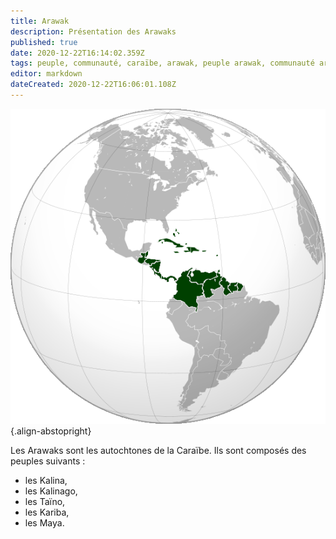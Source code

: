 ```yaml
---
title: Arawak
description: Présentation des Arawaks
published: true
date: 2020-12-22T16:14:02.359Z
tags: peuple, communauté, caraïbe, arawak, peuple arawak, communauté arawak, peuple de la caraïbe, autochtone de la caraïbe, autochtone
editor: markdown
dateCreated: 2020-12-22T16:06:01.108Z
---
```


![caribbean-3_cc-by-sa.png](/images/map/west/caribbean/caribbean-3_cc-by-sa.png){.align-abstopright}

Les Arawaks sont les autochtones de la Caraïbe. Ils sont composés des peuples suivants :
* les Kalina,
* les Kalinago,
* les Taïno,
* les Kariba,
* les Maya.